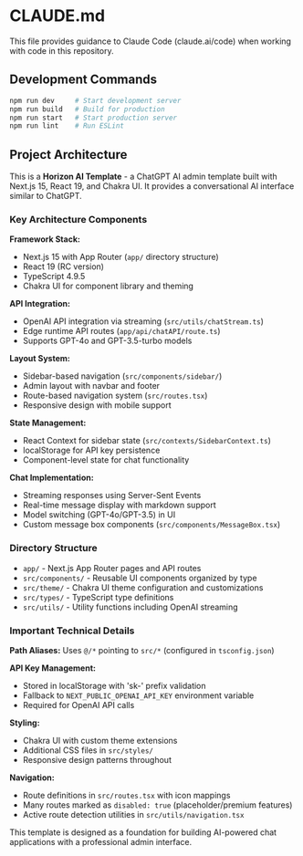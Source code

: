 # CLAUDE.md

This file provides guidance to Claude Code (claude.ai/code) when working with code in this repository.

## Development Commands

```bash
npm run dev     # Start development server
npm run build   # Build for production
npm run start   # Start production server
npm run lint    # Run ESLint
```

## Project Architecture

This is a **Horizon AI Template** - a ChatGPT AI admin template built with Next.js 15, React 19, and Chakra UI. It provides a conversational AI interface similar to ChatGPT.

### Key Architecture Components

**Framework Stack:**
- Next.js 15 with App Router (`app/` directory structure)
- React 19 (RC version)
- TypeScript 4.9.5
- Chakra UI for component library and theming

**API Integration:**
- OpenAI API integration via streaming (`src/utils/chatStream.ts`)
- Edge runtime API routes (`app/api/chatAPI/route.ts`)
- Supports GPT-4o and GPT-3.5-turbo models

**Layout System:**
- Sidebar-based navigation (`src/components/sidebar/`)
- Admin layout with navbar and footer
- Route-based navigation system (`src/routes.tsx`)
- Responsive design with mobile support

**State Management:**
- React Context for sidebar state (`src/contexts/SidebarContext.ts`)
- localStorage for API key persistence
- Component-level state for chat functionality

**Chat Implementation:**
- Streaming responses using Server-Sent Events
- Real-time message display with markdown support
- Model switching (GPT-4o/GPT-3.5) in UI
- Custom message box components (`src/components/MessageBox.tsx`)

### Directory Structure

- `app/` - Next.js App Router pages and API routes
- `src/components/` - Reusable UI components organized by type
- `src/theme/` - Chakra UI theme configuration and customizations
- `src/types/` - TypeScript type definitions
- `src/utils/` - Utility functions including OpenAI streaming

### Important Technical Details

**Path Aliases:** Uses `@/*` pointing to `src/*` (configured in `tsconfig.json`)

**API Key Management:** 
- Stored in localStorage with 'sk-' prefix validation
- Fallback to `NEXT_PUBLIC_OPENAI_API_KEY` environment variable
- Required for OpenAI API calls

**Styling:** 
- Chakra UI with custom theme extensions
- Additional CSS files in `src/styles/`
- Responsive design patterns throughout

**Navigation:**
- Route definitions in `src/routes.tsx` with icon mappings
- Many routes marked as `disabled: true` (placeholder/premium features)
- Active route detection utilities in `src/utils/navigation.tsx`

This template is designed as a foundation for building AI-powered chat applications with a professional admin interface.